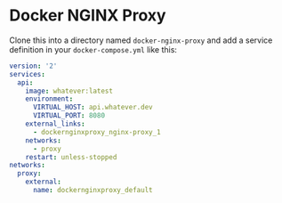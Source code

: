 # Docker NGINX Proxy

Clone this into a directory named `docker-nginx-proxy` and add a service definition in your `docker-compose.yml` like this:

```yaml
version: '2'
services:
  api:
    image: whatever:latest
    environment:
      VIRTUAL_HOST: api.whatever.dev
      VIRTUAL_PORT: 8080
    external_links:
      - dockernginxproxy_nginx-proxy_1
    networks:
      - proxy
    restart: unless-stopped
networks:
  proxy:
    external:
      name: dockernginxproxy_default
```
